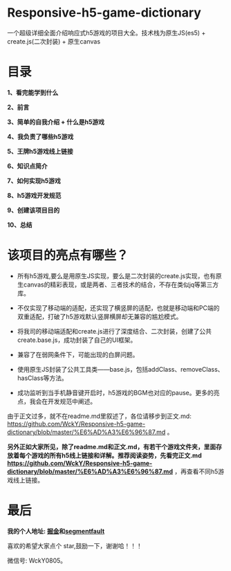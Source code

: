# Responsive-h5-game-dictionary
一个超级详细全面介绍响应式h5游戏的项目大全。技术栈为原生JS(es5) + create.js(二次封装) + 原生canvas

# 目录

**1、看完能学到什么**

**2、前言**

**3、简单的自我介绍 + 什么是h5游戏**

**4、我负责了哪些h5游戏**

**5、王牌h5游戏线上链接**

**6、知识点简介**

**7、如何实现h5游戏**

**8、h5游戏开发规范**

**9、创建该项目目的**

**10、总结**

# 该项目的亮点有哪些？

- 所有h5游戏,要么是用原生JS实现，要么是二次封装的create.js实现，也有原生canvas的精彩表现，或是两者、三者技术的结合，不存在类似jq等第三方库。

- 不仅实现了移动端的适配，还实现了横竖屏的适配，也就是移动端和PC端的双重适配，打破了h5游戏默认竖屏横屏却无兼容的尴尬模式。

- 将我司的移动端适配和create.js进行了深度结合、二次封装，创建了公共create.base.js，成功封装了自己的UI框架。

- 兼容了在弱网条件下，可能出现的白屏问题。

- 使用原生JS封装了公共工具类——base.js，包括addClass、removeClass、hasClass等方法。

- 成功监听到当手机静音键开启时，h5游戏的BGM也对应的pause。更多的亮点，我会在开发规范中阐述。

由于正文过多，就不在readme.md里叙述了，各位请移步到正文.md: https://github.com/WckY/Responsive-h5-game-dictionary/blob/master/%E6%AD%A3%E6%96%87.md 。

**另外正如大家所见，除了readme.md和正文.md，有若干个游戏文件夹，里面存放着每个游戏的所有h5线上链接和详解。推荐阅读姿势，先看完正文.md https://github.com/WckY/Responsive-h5-game-dictionary/blob/master/%E6%AD%A3%E6%96%87.md** ，再查看不同h5游戏线上链接。

# 最后

**我的个人地址: [掘金](https://juejin.im/user/58ba32a9ac502e006bed7ddc)和[segmentfault](https://segmentfault.com/u/wcky/articles)**

喜欢的希望大家点个 star,鼓励一下，谢谢哈！！！

微信号: WckY0805。
